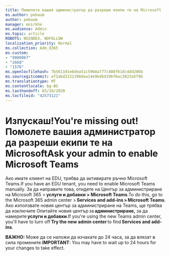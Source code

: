 ```yaml
---
title: Помолете вашия администратор да разреши екипи те на Microsoft
ms.author: pebaum
author: pebaum
manager: mnirkhe
ms.audience: Admin
ms.topic: article
ROBOTS: NOINDEX, NOFOLLOW
localization_priority: Normal
ms.collection: Adm_O365
ms.custom:
- "9000067"
- "2660"
- "1576"
ms.openlocfilehash: 7b561101ebdea51c5968a777c488f61dc4dd206b
ms.sourcegitcommit: ef2abd2221398dea14e9bdbd19bf6ac3823a5f9b
ms.translationtype: MT
ms.contentlocale: bg-BG
ms.lasthandoff: 03/10/2020
ms.locfileid: "42573121"
---
```

# <a name="youre-missing-out-ask-your-admin-to-enable-microsoft-teams"></a><span data-ttu-id="3d746-102">Изпускаш!</span><span class="sxs-lookup"><span data-stu-id="3d746-102">You're missing out!</span></span> <span data-ttu-id="3d746-103">Помолете вашия администратор да разреши екипи те на Microsoft</span><span class="sxs-lookup"><span data-stu-id="3d746-103">Ask your admin to enable Microsoft Teams</span></span>

<span data-ttu-id="3d746-104">Ако имате клиент на EDU, трябва да активирате ръчно Microsoft Teams.</span><span class="sxs-lookup"><span data-stu-id="3d746-104">If you have an EDU tenant, you need to enable Microsoft Teams manually.</span></span> <span data-ttu-id="3d746-105">За да направите това, отидете на Център за администриране на Microsoft 365 > **услуги и добавки > Microsoft Teams**.</span><span class="sxs-lookup"><span data-stu-id="3d746-105">To do this, go to the Microsoft 365 admin center > **Services and add-ins > Microsoft Teams**.</span></span> <span data-ttu-id="3d746-106">Ако използвате новия център за администриране на Teams, ще трябва да изключите Опитайте новия център за **администриране,** за да намерите **услуги и добавки**.</span><span class="sxs-lookup"><span data-stu-id="3d746-106">If you're using the new Teams admin center, you'll have to turn off **Try the new admin center** to find **Services and add-ins**.</span></span> 

<span data-ttu-id="3d746-107">**ВАЖНО:** Може да се наложи да изчакате до 24 часа, за да влязат в сила промените.</span><span class="sxs-lookup"><span data-stu-id="3d746-107">**IMPORTANT**: You may have to wait up to 24 hours for your changes to take effect.</span></span>